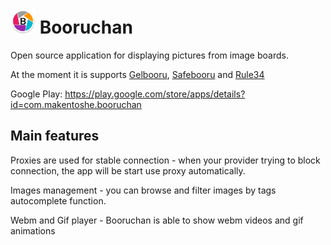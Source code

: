 # <img src="https://github.com/Makentoshe/Booruchan/blob/master/app/src/main/ic_launcher_round-web.png?raw=true" width="40px"/> Booruchan
Open source application for displaying pictures from image boards.

At the moment it is supports [Gelbooru](https://www.gelbooru.com/), [Safebooru](http://safebooru.org/) and [Rule34](https://rule34.xxx/)

Google Play: https://play.google.com/store/apps/details?id=com.makentoshe.booruchan

## Main features

Proxies are used for stable connection - when your provider trying to block connection, the app will be start use proxy automatically.

Images management - you can browse and filter images by tags autocomplete function.

Webm and Gif player - Booruchan is able to show webm videos and gif animations
